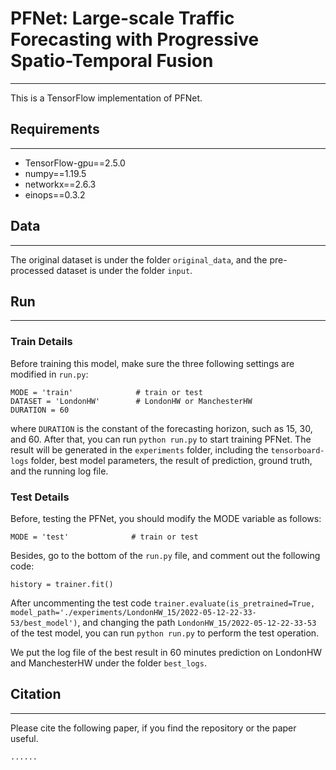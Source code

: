 # PFNet: Large-scale Traffic Forecasting with Progressive Spatio-Temporal Fusion
***
This is a TensorFlow implementation of PFNet.

## Requirements
***
* TensorFlow-gpu==2.5.0
* numpy==1.19.5
* networkx==2.6.3
* einops==0.3.2

## Data
***
The original dataset is under the folder `original_data`, and the pre-processed dataset is under the folder `input`.

## Run
***
### Train Details
Before training this model, make sure the three following settings are modified in `run.py`:

    MODE = 'train'              # train or test
    DATASET = 'LondonHW'        # LondonHW or ManchesterHW
    DURATION = 60

where `DURATION` is the constant of the forecasting horizon, such as 15, 30, and 60. 
After that, you can run `python run.py` to start training PFNet. The result will be generated in the `experiments` folder, including the `tensorboard-logs` folder, best model parameters, the result of prediction, ground truth, and the running log file.

### Test Details
Before, testing the PFNet, you should modify the MODE variable as follows:

    MODE = 'test'              # train or test

Besides, go to the bottom of the `run.py` file, and comment out the following code:

    history = trainer.fit()
    
After uncommenting the test code `trainer.evaluate(is_pretrained=True, model_path='./experiments/LondonHW_15/2022-05-12-22-33-53/best_model')`, and changing the path `LondonHW_15/2022-05-12-22-33-53` of the test model, you can run `python run.py` to perform the test operation.

We put the log file of the best result in 60 minutes prediction on LondonHW and ManchesterHW under the folder `best_logs`.

## Citation
***
Please cite the following paper, if you find the repository or the paper useful.

    ......
